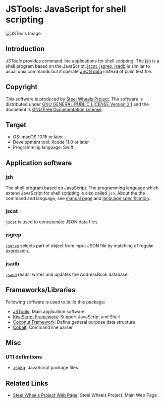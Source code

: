 # JSTools: JavaScript for shell scripting

![JSTools Image](https://github.com/steelwheels/JSTools/blob/master/Document/images/JSTools-ScreenShot-1.png)

## Introduction
*JSTools* provides command line applications for shell scripting.
The [jsh](#jsh) is a shell program based on the JavaScript. [jscat](#jscat), [jsgrep](#jsgrep), [jsadb](#jsadb) is similar to usual unix commands but it operate [JSON data](https://www.json.org) instead of plain text file.

## Copyright
This software is produced by [Steel Wheels Project](http://steelwheels.github.io). The software is distributed under
[GNU GENERAL PUBLIC LICENSE Version 2.1](https://www.gnu.org/licenses/old-licenses/gpl-2.0.en.html#SEC1) and the document is [GNU Free Documentation License](https://www.gnu.org/licenses/fdl-1.3.en.html).

## Target
* OS: macOS 10.15 or later
* Development tool: Xcode 11.0 or later
* Programming language: Swift

## Application software
### jsh
The shell program based on JavaScript. The programming language which extend JavaScript for shell scripting is also called `jsh`.
About the the command and language, see [manual page](https://github.com/steelwheels/JSTools/blob/master/Document/jsh-man.md) and [language specification](https://github.com/steelwheels/JSTools/blob/master/Document/jsh-lang.md).

### jscat
[`jscat`](https://github.com/steelwheels/JSTools/blob/master/Document/jscat-man.md) is used to concatenate JSON data files.

### jsgrep
[`jsgrep`](https://github.com/steelwheels/JSTools/blob/master/Document/jsgrep-man.md) selects part of object from input JSON file by matching of regular expression.

### jsadb
[`jsadb`](https://github.com/steelwheels/JSTools/blob/master/Document/jsadb-man.md) reads, writes and updates the AddressBook database.

## Frameworks/Libraries
Following software is used to build this package:
* [JSTools](https://github.com/steelwheels/JSTools): Main application software.
* [KiwiScript Framework](https://github.com/steelwheels/KiwiScript): Support JavaScript and Shell
* [Coconut Framework](https://github.com/steelwheels/Coconut): Define general purpose data structure
* [Cobalt](https://github.com/steelwheels/Cobalt): Command line parser

## Misc
### UTI definitions
* [.jspkg](https://github.com/steelwheels/JSTools/blob/master/Document/UTI-jspkg.txt): JavaScript package files


## Related Links
* [Steel Wheels Project Web Page](http://steelwheels.github.io): Steel Wheels Project: Main Web Page
